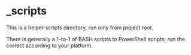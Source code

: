 # _scripts

This is a helper scripts directory, run only from project root.

There is generally a 1-to-1 of BASH scripts to PowerShell scripts; run the correct according to your platform.
